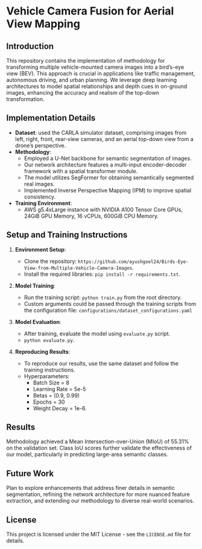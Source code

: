 # Vehicle Camera Fusion for Aerial View Mapping

## Introduction
This repository contains the implementation of methodology for transforming multiple vehicle-mounted camera images into a bird’s-eye view (BEV). This approach is crucial in applications like traffic management, autonomous driving, and urban planning. We leverage deep learning architectures to model spatial relationships and depth cues in on-ground images, enhancing the accuracy and realism of the top-down transformation.


## Implementation Details
- **Dataset**: used the CARLA simulator dataset, comprising images from left, right, front, rear-view cameras, and an aerial top-down view from a drone’s perspective.
- **Methodology**: 
    - Employed a U-Net backbone for semantic segmentation of images.
    - Our network architecture features a multi-input encoder-decoder framework with a spatial transformer module.
    - The model utilizes SegFormer for obtaining semantically segmented real images.
    - Implemented Inverse Perspective Mapping (IPM) to improve spatial consistency.
- **Training Environment**: 
    - AWS g5.4xLarge instance with NVIDIA A100 Tensor Core GPUs, 24GiB GPU Memory, 16 vCPUs, 600GiB CPU Memory.

## Setup and Training Instructions
1. **Environment Setup**:
    - Clone the repository: `https://github.com/ayushgoel24/Birds-Eye-View-from-Multiple-Vehicle-Camera-Images`.
    - Install the required libraries: `pip install -r requirements.txt`.

2. **Model Training**:
    - Run the training script: `python train.py` from the root directory.
    - Custom arguments could be passed through the training scripts from the configuration file: `configurations/dataset_configurations.yaml`

3. **Model Evaluation**:
    - After training, evaluate the model using `evaluate.py` script.
    - `python evaluate.py`.

5. **Reproducing Results**:
    - To reproduce our results, use the same dataset and follow the training instructions.
    - Hyperparameters: 
        - Batch Size = 8
        - Learning Rate = 5e-5
        - Betas = (0.9, 0.99)
        - Epochs = 30
        - Weight Decay = 1e-6.

## Results
Methodology achieved a Mean Intersection-over-Union (MIoU) of 55.31% on the validation set. Class IoU scores further validate the effectiveness of our model, particularly in predicting large-area semantic classes.

## Future Work
Plan to explore enhancements that address finer details in semantic segmentation, refining the network architecture for more nuanced feature extraction, and extending our methodology to diverse real-world scenarios.

## License
This project is licensed under the MIT License - see the `LICENSE.md` file for details.